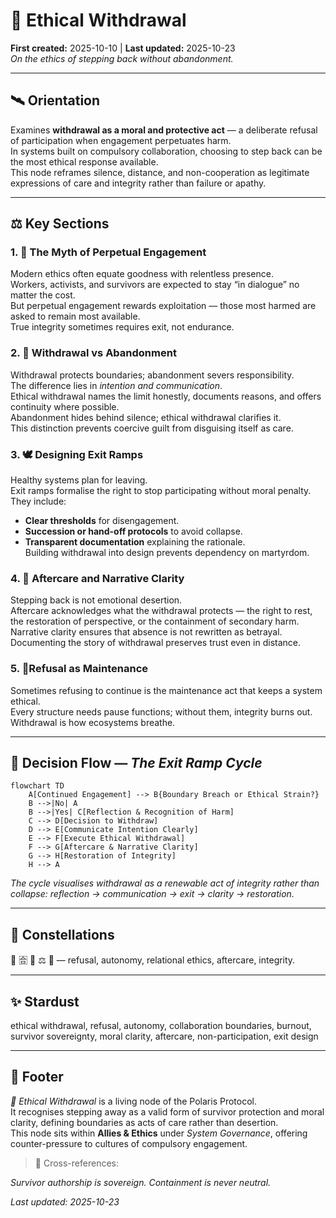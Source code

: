 # 🚷 Ethical Withdrawal  
**First created:** 2025-10-10 | **Last updated:** 2025-10-23  
*On the ethics of stepping back without abandonment.*

---

## 🛰️ Orientation  
Examines **withdrawal as a moral and protective act** — a deliberate refusal of participation when engagement perpetuates harm.  
In systems built on compulsory collaboration, choosing to step back can be the most ethical response available.  
This node reframes silence, distance, and non-cooperation as legitimate expressions of care and integrity rather than failure or apathy.

---

## ⚖️ Key Sections  

### 1. 🦆 The Myth of Perpetual Engagement  
Modern ethics often equate goodness with relentless presence.  
Workers, activists, and survivors are expected to stay “in dialogue” no matter the cost.  
But perpetual engagement rewards exploitation — those most harmed are asked to remain most available.  
True integrity sometimes requires exit, not endurance.

### 2. 🦩 Withdrawal vs Abandonment  
Withdrawal protects boundaries; abandonment severs responsibility.  
The difference lies in *intention and communication*.  
Ethical withdrawal names the limit honestly, documents reasons, and offers continuity where possible.  
Abandonment hides behind silence; ethical withdrawal clarifies it.  
This distinction prevents coercive guilt from disguising itself as care.

### 3. 🕊️ Designing Exit Ramps  
Healthy systems plan for leaving.  
Exit ramps formalise the right to stop participating without moral penalty.  
They include:  
- **Clear thresholds** for disengagement.  
- **Succession or hand-off protocols** to avoid collapse.  
- **Transparent documentation** explaining the rationale.  
Building withdrawal into design prevents dependency on martyrdom.

### 4. 🪬 Aftercare and Narrative Clarity  
Stepping back is not emotional desertion.  
Aftercare acknowledges what the withdrawal protects — the right to rest, the restoration of perspective, or the containment of secondary harm.  
Narrative clarity ensures that absence is not rewritten as betrayal.  
Documenting the story of withdrawal preserves trust even in distance.

### 5. 🚦Refusal as Maintenance  
Sometimes refusing to continue is the maintenance act that keeps a system ethical.  
Every structure needs pause functions; without them, integrity burns out.  
Withdrawal is how ecosystems breathe.

---

## 🧭 Decision Flow — *The Exit Ramp Cycle*  

```mermaid
flowchart TD
    A[Continued Engagement] --> B{Boundary Breach or Ethical Strain?}
    B -->|No| A
    B -->|Yes| C[Reflection & Recognition of Harm]
    C --> D[Decision to Withdraw]
    D --> E[Communicate Intention Clearly]
    E --> F[Execute Ethical Withdrawal]
    F --> G[Aftercare & Narrative Clarity]
    G --> H[Restoration of Integrity]
    H --> A
```

*The cycle visualises withdrawal as a renewable act of integrity rather than collapse: reflection → communication → exit → clarity → restoration.*  

---

## 🌌 Constellations  
🚷 🈴 🦩 ⚖️ 🪬 — refusal, autonomy, relational ethics, aftercare, integrity.  

---

## ✨ Stardust  
ethical withdrawal, refusal, autonomy, collaboration boundaries, burnout, survivor sovereignty, moral clarity, aftercare, non-participation, exit design  

---

## 🏮 Footer  
*🚷 Ethical Withdrawal* is a living node of the Polaris Protocol.  
It recognises stepping away as a valid form of survivor protection and moral clarity, defining boundaries as acts of care rather than desertion.  
This node sits within **Allies & Ethics** under *System Governance*, offering counter-pressure to cultures of compulsory engagement.

> 📡 Cross-references:  


*Survivor authorship is sovereign. Containment is never neutral.*  

_Last updated: 2025-10-23_
